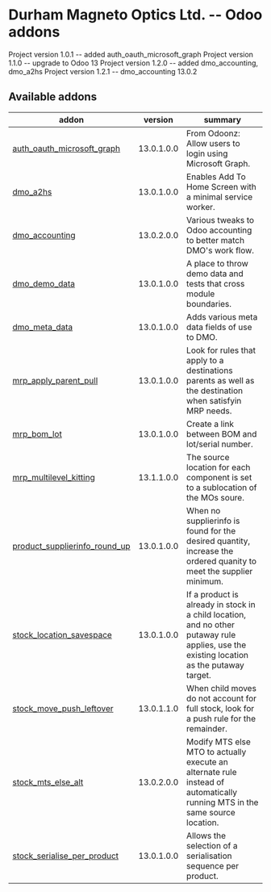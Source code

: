 # Durham Magneto Optics Ltd. -- Odoo addons

[//]: # (addons)

Project version 1.0.1 -- added auth_oauth_microsoft_graph
Project version 1.1.0 -- upgrade to Odoo 13
Project version 1.2.0 -- added dmo_accounting, dmo_a2hs
Project version 1.2.1 -- dmo_accounting 13.0.2

Available addons
----------------
addon | version | summary
--- | --- | ---
[auth_oauth_microsoft_graph](auth_oauth_microsoft_graph/) | 13.0.1.0.0 | From Odoonz: Allow users to login using Microsoft Graph.
[dmo_a2hs](dmo_a2hs/) | 13.0.1.0.0 | Enables Add To Home Screen with a minimal service worker.
[dmo_accounting](dmo_accounting/) | 13.0.2.0.0 | Various tweaks to Odoo accounting to better match DMO's work flow.
[dmo_demo_data](dmo_demo_data/) | 13.0.1.0.0  | A place to throw demo data and tests that cross module boundaries.
[dmo_meta_data](dmo_meta_data/) | 13.0.1.0.0  | Adds various meta data fields of use to DMO.
[mrp_apply_parent_pull](mrp_apply_parent_pull/) | 13.0.1.0.0  | Look for rules that apply to a destinations parents as well as the destination when satisfyin MRP needs.
[mrp_bom_lot](mrp_bom_lot/) | 13.0.1.0.0  | Create a link between BOM and lot/serial number.
[mrp_multilevel_kitting](mrp_multilevel_kitting/) | 13.1.1.0.0  | The source location for each component is set to a sublocation of the MOs soure.
[product_supplierinfo_round_up](product_supplierinfo_round_up/) | 13.0.1.0.0  | When no supplierinfo is found for the desired quantity, increase the ordered quanity to meet the supplier minimum.
[stock_location_savespace](stock_location_savespace/) | 13.0.1.0.0  | If a product is already in stock in a child location, and no other putaway rule applies, use the existing location as the putaway target.
[stock_move_push_leftover](stock_move_push_leftover/) | 13.0.1.1.0  | When child moves do not account for full stock, look for a push rule for the remainder.
[stock_mts_else_alt](stock_mts_else_alt/) | 13.0.2.0.0 | Modify MTS else MTO to actually execute an alternate rule instead of automatically running MTS in the same source location.
[stock_serialise_per_product](stock_serialise_per_product/) | 13.0.1.0.0  | Allows the selection of a serialisation sequence per product.

[//]: # (end addons)